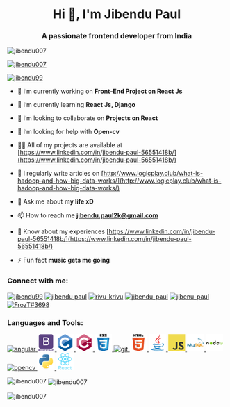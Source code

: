 <h1 align="center">Hi 👋, I'm Jibendu Paul</h1>
<h3 align="center">A passionate frontend developer from India</h3>

<p align="left"> <img src="https://komarev.com/ghpvc/?username=jibendu007&label=Profile%20views&color=0e75b6&style=flat" alt="jibendu007" /> </p>

<p align="left"> <a href="https://github.com/ryo-ma/github-profile-trophy"><img src="https://github-profile-trophy.vercel.app/?username=jibendu007" alt="jibendu007" /></a> </p>

<p align="left"> <a href="https://twitter.com/jibendu99" target="blank"><img src="https://img.shields.io/twitter/follow/jibendu99?logo=twitter&style=for-the-badge" alt="jibendu99" /></a> </p>

- 🔭 I’m currently working on **Front-End Project on React Js**

- 🌱 I’m currently learning **React Js, Django**

- 👯 I’m looking to collaborate on **Projects on React**

- 🤝 I’m looking for help with **Open-cv**

- 👨‍💻 All of my projects are available at [https://www.linkedin.com/in/jibendu-paul-56551418b/](https://www.linkedin.com/in/jibendu-paul-56551418b/)

- 📝 I regularly write articles on [http://www.logicplay.club/what-is-hadoop-and-how-big-data-works/](http://www.logicplay.club/what-is-hadoop-and-how-big-data-works/)

- 💬 Ask me about **my life xD**

- 📫 How to reach me **jibendu.paul2k@gmail.com**

- 📄 Know about my experiences [https://www.linkedin.com/in/jibendu-paul-56551418b/](https://www.linkedin.com/in/jibendu-paul-56551418b/)

- ⚡ Fun fact **music gets me going**

<h3 align="left">Connect with me:</h3>
<p align="left">
<a href="https://twitter.com/jibendu99" target="blank"><img align="center" src="https://raw.githubusercontent.com/rahuldkjain/github-profile-readme-generator/master/src/images/icons/Social/twitter.svg" alt="jibendu99" height="30" width="40" /></a>
<a href="https://linkedin.com/in/jibendu paul" target="blank"><img align="center" src="https://raw.githubusercontent.com/rahuldkjain/github-profile-readme-generator/master/src/images/icons/Social/linked-in-alt.svg" alt="jibendu paul" height="30" width="40" /></a>
<a href="https://instagram.com/rivu_krivu" target="blank"><img align="center" src="https://raw.githubusercontent.com/rahuldkjain/github-profile-readme-generator/master/src/images/icons/Social/instagram.svg" alt="rivu_krivu" height="30" width="40" /></a>
<a href="https://www.hackerrank.com/jibendu_paul" target="blank"><img align="center" src="https://raw.githubusercontent.com/rahuldkjain/github-profile-readme-generator/master/src/images/icons/Social/hackerrank.svg" alt="jibendu_paul" height="30" width="40" /></a>
<a href="https://www.leetcode.com/jibenu_paul" target="blank"><img align="center" src="https://raw.githubusercontent.com/rahuldkjain/github-profile-readme-generator/master/src/images/icons/Social/leet-code.svg" alt="jibenu_paul" height="30" width="40" /></a>
<a href="https://discord.gg/FrozT#3698" target="blank"><img align="center" src="https://raw.githubusercontent.com/rahuldkjain/github-profile-readme-generator/master/src/images/icons/Social/discord.svg" alt="FrozT#3698" height="30" width="40" /></a>
</p>

<h3 align="left">Languages and Tools:</h3>
<p align="left"> <a href="https://angular.io" target="_blank"> <img src="https://angular.io/assets/images/logos/angular/angular.svg" alt="angular" width="40" height="40"/> </a> <a href="https://getbootstrap.com" target="_blank"> <img src="https://raw.githubusercontent.com/devicons/devicon/master/icons/bootstrap/bootstrap-plain-wordmark.svg" alt="bootstrap" width="40" height="40"/> </a> <a href="https://www.cprogramming.com/" target="_blank"> <img src="https://raw.githubusercontent.com/devicons/devicon/master/icons/c/c-original.svg" alt="c" width="40" height="40"/> </a> <a href="https://www.w3schools.com/cpp/" target="_blank"> <img src="https://raw.githubusercontent.com/devicons/devicon/master/icons/cplusplus/cplusplus-original.svg" alt="cplusplus" width="40" height="40"/> </a> <a href="https://www.w3schools.com/css/" target="_blank"> <img src="https://raw.githubusercontent.com/devicons/devicon/master/icons/css3/css3-original-wordmark.svg" alt="css3" width="40" height="40"/> </a> <a href="https://git-scm.com/" target="_blank"> <img src="https://www.vectorlogo.zone/logos/git-scm/git-scm-icon.svg" alt="git" width="40" height="40"/> </a> <a href="https://www.w3.org/html/" target="_blank"> <img src="https://raw.githubusercontent.com/devicons/devicon/master/icons/html5/html5-original-wordmark.svg" alt="html5" width="40" height="40"/> </a> <a href="https://www.java.com" target="_blank"> <img src="https://raw.githubusercontent.com/devicons/devicon/master/icons/java/java-original.svg" alt="java" width="40" height="40"/> </a> <a href="https://developer.mozilla.org/en-US/docs/Web/JavaScript" target="_blank"> <img src="https://raw.githubusercontent.com/devicons/devicon/master/icons/javascript/javascript-original.svg" alt="javascript" width="40" height="40"/> </a> <a href="https://www.mysql.com/" target="_blank"> <img src="https://raw.githubusercontent.com/devicons/devicon/master/icons/mysql/mysql-original-wordmark.svg" alt="mysql" width="40" height="40"/> </a> <a href="https://nodejs.org" target="_blank"> <img src="https://raw.githubusercontent.com/devicons/devicon/master/icons/nodejs/nodejs-original-wordmark.svg" alt="nodejs" width="40" height="40"/> </a> <a href="https://opencv.org/" target="_blank"> <img src="https://www.vectorlogo.zone/logos/opencv/opencv-icon.svg" alt="opencv" width="40" height="40"/> </a> <a href="https://www.python.org" target="_blank"> <img src="https://raw.githubusercontent.com/devicons/devicon/master/icons/python/python-original.svg" alt="python" width="40" height="40"/> </a> <a href="https://reactjs.org/" target="_blank"> <img src="https://raw.githubusercontent.com/devicons/devicon/master/icons/react/react-original-wordmark.svg" alt="react" width="40" height="40"/> </a> </p>

<p><img align="left" src="https://github-readme-stats.vercel.app/api/top-langs?username=jibendu007&show_icons=true&locale=en&layout=compact" alt="jibendu007" /></p>

<p>&nbsp;<img align="center" src="https://github-readme-stats.vercel.app/api?username=jibendu007&show_icons=true&locale=en" alt="jibendu007" /></p>

<p><img align="center" src="https://github-readme-streak-stats.herokuapp.com/?user=jibendu007&" alt="jibendu007" /></p>
